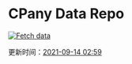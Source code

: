 # CPany Data Repo

[![Fetch data](https://github.com/yjl9903/CPany/actions/workflows/fetch.yml/badge.svg)](https://github.com/yjl9903/CPany/actions/workflows/fetch.yml)

<!-- START_SECTION: update_time -->
更新时间：[2021-09-14 02:59](https://www.timeanddate.com/worldclock/fixedtime.html?msg=Fetch+data&iso=20210914T025910&p1=237)
<!-- END_SECTION: update_time -->
